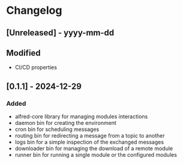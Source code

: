 # Changelog

## [Unreleased] - yyyy-mm-dd

## Modified
- CI/CD properties

## [0.1.1] - 2024-12-29

### Added

- alfred-core library for managing modules interactions
- daemon bin for creating the environment
- cron bin for scheduling messages
- routing bin for redirecting a message from a topic to another
- logs bin for a simple inspection of the exchanged messages
- downloader bin for managing the download of a remote module
- runner bin for running a single module or the configured modules
